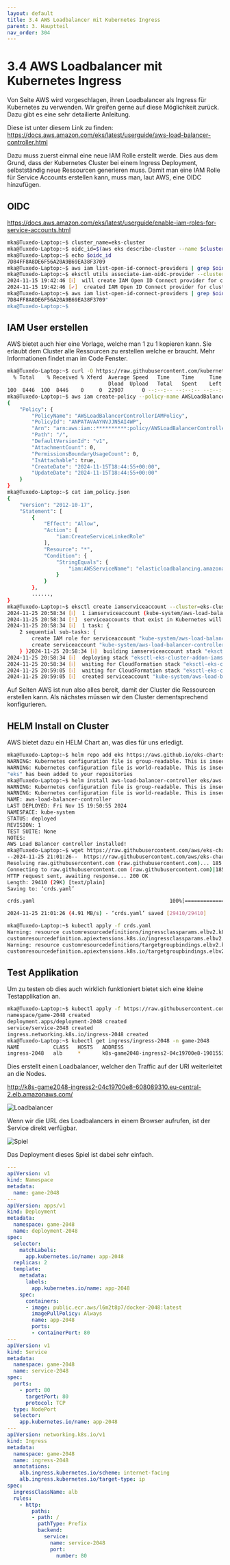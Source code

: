 ```yaml
---
layout: default
title: 3.4 AWS Loadbalancer mit Kubernetes Ingress
parent: 3. Hauptteil
nav_order: 304
---
```


# 3.4 AWS Loadbalancer mit Kubernetes Ingress

Von Seite AWS wird vorgeschlagen, ihren Loadbalancer als Ingress für Kubernetes zu verwenden.
Wir greifen gerne auf diese Möglichkeit zurück. Dazu gibt es eine sehr detailierte Anleitung.

Diese ist unter diesem Link zu finden:
<https://docs.aws.amazon.com/eks/latest/userguide/aws-load-balancer-controller.html>

Dazu muss zuerst einmal eine neue IAM Rolle erstellt werde.
Dies aus dem Grund, dass der Kubernetes Cluster bei einem Ingress Deployment, selbstständig neue Ressourcen generieren muss.
Damit man eine IAM Rolle für Service Accounts erstellen kann, muss man, laut AWS, eine OIDC hinzufügen.

## OIDC

<https://docs.aws.amazon.com/eks/latest/userguide/enable-iam-roles-for-service-accounts.html>

```bash
mka@Tuxedo-Laptop:~$ cluster_name=eks-cluster
mka@Tuxedo-Laptop:~$ oidc_id=$(aws eks describe-cluster --name $cluster_name --query "cluster.identity.oidc.issuer" --output text | cut -d '/' -f 5)
mka@Tuxedo-Laptop:~$ echo $oidc_id
7D84FF8A8DE6F56A20A9B69EA38F3709
mka@Tuxedo-Laptop:~$ aws iam list-open-id-connect-providers | grep $oidc_id | cut -d "/" -f4
mka@Tuxedo-Laptop:~$ eksctl utils associate-iam-oidc-provider --cluster $cluster_name --approve
2024-11-15 19:42:46 [ℹ]  will create IAM Open ID Connect provider for cluster "eks-cluster" in "eu-central-2"
2024-11-15 19:42:46 [✔]  created IAM Open ID Connect provider for cluster "eks-cluster" in "eu-central-2"
mka@Tuxedo-Laptop:~$ aws iam list-open-id-connect-providers | grep $oidc_id | cut -d "/" -f4
7D84FF8A8DE6F56A20A9B69EA38F3709"
mka@Tuxedo-Laptop:~$
```

## IAM User erstellen

AWS bietet auch hier eine Vorlage, welche man 1 zu 1 kopieren kann. Sie erlaubt dem Cluster alle Ressourcen zu erstellen welche er braucht. Mehr Informationen findet man im Code Fenster.

```bash
mka@Tuxedo-Laptop:~$ curl -O https://raw.githubusercontent.com/kubernetes-sigs/aws-load-balancer-controller/v2.7.2/docs/install/iam_policy.json
  % Total    % Received % Xferd  Average Speed   Time    Time     Time  Current
                                 Dload  Upload   Total   Spent    Left  Speed
100  8446  100  8446    0     0  22907      0 --:--:-- --:--:-- --:--:-- 22951
mka@Tuxedo-Laptop:~$ aws iam create-policy --policy-name AWSLoadBalancerControllerIAMPolicy --policy-document file://iam_policy.json
{
    "Policy": {
        "PolicyName": "AWSLoadBalancerControllerIAMPolicy",
        "PolicyId": "ANPATAVAAYNVJJN5AI4WP",
        "Arn": "arn:aws:iam::**********:policy/AWSLoadBalancerControllerIAMPolicy",
        "Path": "/",
        "DefaultVersionId": "v1",
        "AttachmentCount": 0,
        "PermissionsBoundaryUsageCount": 0,
        "IsAttachable": true,
        "CreateDate": "2024-11-15T18:44:55+00:00",
        "UpdateDate": "2024-11-15T18:44:55+00:00"
    }
}
mka@Tuxedo-Laptop:~$ cat iam_policy.json
{
    "Version": "2012-10-17",
    "Statement": [
        {
            "Effect": "Allow",
            "Action": [
                "iam:CreateServiceLinkedRole"
            ],
            "Resource": "*",
            "Condition": {
                "StringEquals": {
                    "iam:AWSServiceName": "elasticloadbalancing.amazonaws.com"
                }
            }
        },
        ......,
}
mka@Tuxedo-Laptop:~$ eksctl create iamserviceaccount --cluster=eks-cluster --namespace=kube-system --name=aws-load-balancer-controller --role-name AmazonEKSLoadBalancerControllerRole --attach-policy-arn=arn:aws:iam::*********:policy/AWSLoadBalancerControllerIAMPolicy --approve
2024-11-25 20:58:34 [ℹ]  1 iamserviceaccount (kube-system/aws-load-balancer-controller) was included (based on the include/exclude rules)
2024-11-25 20:58:34 [!]  serviceaccounts that exist in Kubernetes will be excluded, use --override-existing-serviceaccounts to override
2024-11-25 20:58:34 [ℹ]  1 task: {
    2 sequential sub-tasks: {
        create IAM role for serviceaccount "kube-system/aws-load-balancer-controller",
        create serviceaccount "kube-system/aws-load-balancer-controller",
    } }2024-11-25 20:58:34 [ℹ]  building iamserviceaccount stack "eksctl-eks-cluster-addon-iamserviceaccount-kube-system-aws-load-balancer-controller"
2024-11-25 20:58:34 [ℹ]  deploying stack "eksctl-eks-cluster-addon-iamserviceaccount-kube-system-aws-load-balancer-controller"
2024-11-25 20:58:34 [ℹ]  waiting for CloudFormation stack "eksctl-eks-cluster-addon-iamserviceaccount-kube-system-aws-load-balancer-controller"
2024-11-25 20:59:05 [ℹ]  waiting for CloudFormation stack "eksctl-eks-cluster-addon-iamserviceaccount-kube-system-aws-load-balancer-controller"
2024-11-25 20:59:05 [ℹ]  created serviceaccount "kube-system/aws-load-balancer-controller"
```

Auf Seiten AWS ist nun also alles bereit, damit der Cluster die Ressourcen erstellen kann.
Als nächstes müssen wir den Cluster dementsprechend konfigurieren.

## HELM Install on Cluster

AWS bietet dazu ein HELM Chart an, was dies für uns erledigt.

```bash
mka@Tuxedo-Laptop:~$ helm repo add eks https://aws.github.io/eks-charts
WARNING: Kubernetes configuration file is group-readable. This is insecure. Location: /home/mka/.kube/config
WARNING: Kubernetes configuration file is world-readable. This is insecure. Location: /home/mka/.kube/config
"eks" has been added to your repositories
mka@Tuxedo-Laptop:~$ helm install aws-load-balancer-controller eks/aws-load-balancer-controller -n kube-system --set clusterName=eks-cluster --set serviceAccount.create=false --set serviceAccount.name=aws-load-balancer-controller
WARNING: Kubernetes configuration file is group-readable. This is insecure. Location: /home/mka/.kube/config
WARNING: Kubernetes configuration file is world-readable. This is insecure. Location: /home/mka/.kube/config
NAME: aws-load-balancer-controller
LAST DEPLOYED: Fri Nov 15 19:50:55 2024
NAMESPACE: kube-system
STATUS: deployed
REVISION: 1
TEST SUITE: None
NOTES:
AWS Load Balancer controller installed!
mka@Tuxedo-Laptop:~$ wget https://raw.githubusercontent.com/aws/eks-charts/master/stable/aws-load-balancer-controller/crds/crds.yaml
--2024-11-25 21:01:26--  https://raw.githubusercontent.com/aws/eks-charts/master/stable/aws-load-balancer-controller/crds/crds.yaml
Resolving raw.githubusercontent.com (raw.githubusercontent.com)... 185.199.111.133, 185.199.110.133, 185.199.108.133, ...
Connecting to raw.githubusercontent.com (raw.githubusercontent.com)|185.199.111.133|:443... connected.
HTTP request sent, awaiting response... 200 OK
Length: 29410 (29K) [text/plain]
Saving to: ‘crds.yaml’

crds.yaml                                            100%[=====================================================================================================================>]  28.72K  --.-KB/s    in 0.006s

2024-11-25 21:01:26 (4.91 MB/s) - ‘crds.yaml’ saved [29410/29410]

mka@Tuxedo-Laptop:~$ kubectl apply -f crds.yaml
Warning: resource customresourcedefinitions/ingressclassparams.elbv2.k8s.aws is missing the kubectl.kubernetes.io/last-applied-configuration annotation which is required by kubectl apply. kubectl apply should only be used on resources created declaratively by either kubectl create --save-config or kubectl apply. The missing annotation will be patched automatically.
customresourcedefinition.apiextensions.k8s.io/ingressclassparams.elbv2.k8s.aws configured
Warning: resource customresourcedefinitions/targetgroupbindings.elbv2.k8s.aws is missing the kubectl.kubernetes.io/last-applied-configuration annotation which is required by kubectl apply. kubectl apply should only be used on resources created declaratively by either kubectl create --save-config or kubectl apply. The missing annotation will be patched automatically.
customresourcedefinition.apiextensions.k8s.io/targetgroupbindings.elbv2.k8s.aws configured
```

## Test Applikation

Um zu testen ob dies auch wirklich funktioniert bietet sich eine kleine Testapplikation an.

```bash
mka@Tuxedo-Laptop:~$ kubectl apply -f https://raw.githubusercontent.com/kubernetes-sigs/aws-load-balancer-controller/v2.7.2/docs/examples/2048/2048_full.yaml
namespace/game-2048 created
deployment.apps/deployment-2048 created
service/service-2048 created
ingress.networking.k8s.io/ingress-2048 created
mka@Tuxedo-Laptop:~$ kubectl get ingress/ingress-2048 -n game-2048
NAME           CLASS   HOSTS   ADDRESS                                                                      PORTS   AGE
ingress-2048   alb     *       k8s-game2048-ingress2-04c19700e8-1901553064.eu-central-2.elb.amazonaws.com   80      15s
```

Dies erstellt einen Loadbalancer, welcher den Traffic auf der URl weiterleitet an die Nodes.

<http://k8s-game2048-ingress2-04c19700e8-608089310.eu-central-2.elb.amazonaws.com/>

![Loadbalancer](../ressources/images/kubernetes/loadbalancer.PNG)

Wenn wir die URL des Loadbalancers in einem Browser aufrufen, ist der Service direkt verfügbar.

![Spiel](../ressources/images/kubernetes/2048_spiel.PNG)

Das Deployment dieses Spiel ist dabei sehr einfach.

```yaml
---
apiVersion: v1
kind: Namespace
metadata:
  name: game-2048
---
apiVersion: apps/v1
kind: Deployment
metadata:
  namespace: game-2048
  name: deployment-2048
spec:
  selector:
    matchLabels:
      app.kubernetes.io/name: app-2048
  replicas: 2
  template:
    metadata:
      labels:
        app.kubernetes.io/name: app-2048
    spec:
      containers:
      - image: public.ecr.aws/l6m2t8p7/docker-2048:latest
        imagePullPolicy: Always
        name: app-2048
        ports:
        - containerPort: 80
---
apiVersion: v1
kind: Service
metadata:
  namespace: game-2048
  name: service-2048
spec:
  ports:
    - port: 80
      targetPort: 80
      protocol: TCP
  type: NodePort
  selector:
    app.kubernetes.io/name: app-2048
---
apiVersion: networking.k8s.io/v1
kind: Ingress
metadata:
  namespace: game-2048
  name: ingress-2048
  annotations:
    alb.ingress.kubernetes.io/scheme: internet-facing
    alb.ingress.kubernetes.io/target-type: ip
spec:
  ingressClassName: alb
  rules:
    - http:
        paths:
        - path: /
          pathType: Prefix
          backend:
            service:
              name: service-2048
              port:
                number: 80

```
